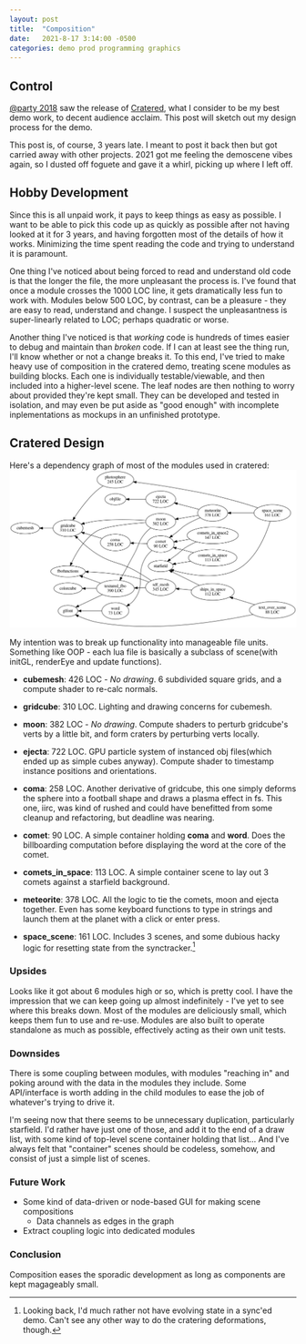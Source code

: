 ```yaml
---
layout: post
title:  "Composition"
date:   2021-8-17 3:14:00 -0500
categories: demo prod programming graphics
---
```



## Control

[@party 2018](http://atparty-demoscene.net/) saw the release of [Cratered](https://www.pouet.net/prod.php?which=76558), what I consider to be my best demo work, to decent audience acclaim.
This post will sketch out my design process for the demo.

 This post is, of course, 3 years late. I meant to post it back then but got carried away with other projects. 2021 got me feeling the demoscene vibes again, so I dusted off foguete and gave it a whirl, picking up where I left off.


## Hobby Development

Since this is all unpaid work, it pays to keep things as easy as possible. I want to be able to pick this code up as quickly as possible after not having looked at it for 3 years, and having forgotten most of the details of how it works. Minimizing the time spent reading the code and trying to understand it is paramount.

One thing I've noticed about being forced to read and understand old code is that the longer the file, the more unpleasant the process is. I've found that once a module crosses the 1000 LOC line, it gets dramatically less fun to work with. Modules below 500 LOC, by contrast, can be a pleasure - they are easy to read, understand and change. I suspect the unpleasantness is super-linearly related to LOC; perhaps quadratic or worse.


Another thing I've noticed is that *working* code is hundreds of times easier to debug and maintain than *broken* code. If I can at least see the thing run, I'll know whether or not a change breaks it. To this end, I've tried to make heavy use of composition in the cratered demo, treating scene modules as building blocks. Each one is individually testable/viewable, and then included into a higher-level scene. The leaf nodes are then nothing to worry about provided they're kept small. They can be developed and tested in isolation, and may even be put aside as "good enough" with incomplete inplementations as mockups in an unfinished prototype.



## Cratered Design

Here's a dependency graph of most of the modules used in cratered:
![cratered_composition](/assets/cratered_composition.png)

My intention was to break up functionality into manageable file units. Something like OOP - each lua file is basically a subclass of scene(with initGL, renderEye and update functions).


- **cubemesh**: 426 LOC - *No drawing*.  6 subdivided square grids, and a compute shader to re-calc normals.

- **gridcube**: 310 LOC. Lighting and drawing concerns for cubemesh.

- **moon**: 382 LOC - *No drawing*. Compute shaders to perturb gridcube's verts by a little bit, and form craters by perturbing verts locally.

- **ejecta**: 722 LOC. GPU particle system of instanced obj files(which ended up as simple cubes anyway). Compute shader to timestamp instance positions and orientations.

- **coma**: 258 LOC. Another derivative of gridcube, this one simply deforms the sphere into a football shape and draws a plasma effect in fs. This one, iirc, was kind of rushed and could have benefitted from some cleanup and refactoring, but deadline was nearing.

- **comet**: 90 LOC. A simple container holding **coma** and **word**. Does the billboarding computation before displaying the word at the core of the comet.

- **comets_in_space**: 113 LOC. A simple container scene to lay out 3 comets against a starfield background.

- **meteorite**: 378 LOC. All the logic to tie the comets, moon and ejecta together. Even has some keyboard functions to type in strings and launch them at the planet with a click or enter press.

- **space_scene**: 161 LOC. Includes 3 scenes, and some dubious hacky logic for resetting state from the synctracker.[^1]


### Upsides
Looks like it got about 6 modules high or so, which is pretty cool. I have the impression that we can keep going up almost indefinitely - I've yet to see where this breaks down. Most of the modules are deliciously small, which keeps them fun to use and re-use.
Modules are also built to operate standalone as much as possible, effectively acting as their own unit tests.

### Downsides
There is some coupling between modules, with modules "reaching in" and poking around with the data in the modules they include. Some API/interface is worth adding in the child modules to ease the job of whatever's trying to drive it.

I'm seeing now that there seems to be unnecessary duplication, particularly starfield. I'd rather have just one of those, and add it to the end of a draw list, with some kind of top-level scene container holding that list... And I've always felt that "container" scenes should be codeless, somehow, and consist of just a simple list of scenes.


### Future Work
- Some kind of data-driven or node-based GUI for making scene compositions
    - Data channels as edges in the graph
- Extract coupling logic into dedicated modules

### Conclusion
Composition eases the sporadic development as long as components are kept magageably small.


[^1]: Looking back, I'd much rather not have evolving state in a sync'ed demo. Can't see any other way to do the cratering deformations, though.
